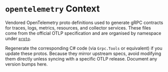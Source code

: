 # `opentelemetry` Context

Vendored OpenTelemetry proto definitions used to generate gRPC contracts for traces, logs, metrics, resources, and collector services. These files come from the official OTLP specification and are organised by namespace under [`proto`](proto/context.md).

Regenerate the corresponding C# code (via `Grpc.Tools` or equivalent) if you update these protos. Because they mirror upstream specs, avoid modifying them directly unless syncing with a specific OTLP release. Document any version bumps here.
